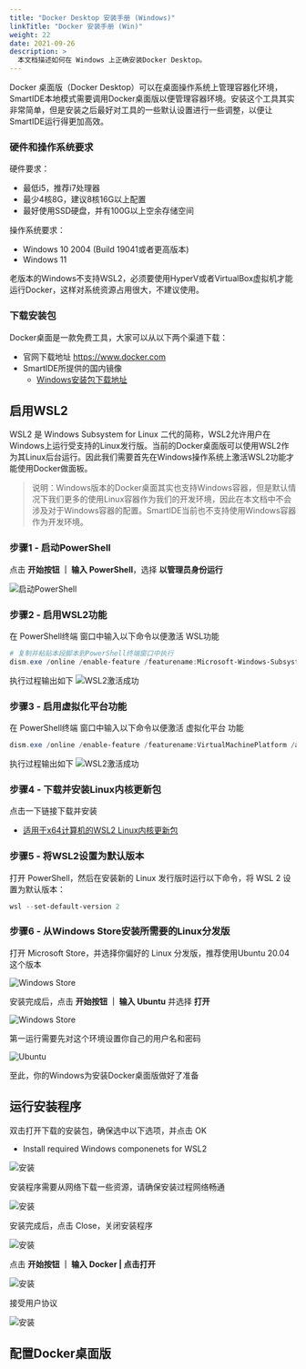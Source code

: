 ```yaml
---
title: "Docker Desktop 安装手册 (Windows)"
linkTitle: "Docker 安装手册 (Win)"
weight: 22
date: 2021-09-26
description: >
  本文档描述如何在 Windows 上正确安装Docker Desktop。
---
```


Docker 桌面版（Docker Desktop）可以在桌面操作系统上管理容器化环境，SmartIDE本地模式需要调用Docker桌面版以便管理容器环境。安装这个工具其实非常简单，但是安装之后最好对工具的一些默认设置进行一些调整，以便让SmartIDE运行得更加高效。

### 硬件和操作系统要求

硬件要求：
- 最低i5，推荐i7处理器
- 最少4核8G，建议8核16G以上配置
- 最好使用SSD硬盘，并有100G以上空余存储空间

操作系统要求：
- Windows 10 2004 (Build 19041或者更高版本)
- Windows 11 

老版本的Windows不支持WSL2，必须要使用HyperV或者VirtualBox虚拟机才能运行Docker，这样对系统资源占用很大，不建议使用。

### 下载安装包

Docker桌面是一款免费工具，大家可以从以下两个渠道下载：

- 官网下载地址 https://www.docker.com
- SmartIDE所提供的国内镜像
  - [Windows安装包下载地址](https://smartidedl.blob.core.chinacloudapi.cn/docker/20210926/Docker-win.exe)

## 启用WSL2

WSL2 是 Windows Subsystem for Linux 二代的简称，WSL2允许用户在Windows上运行受支持的Linux发行版。当前的Docker桌面版可以使用WSL2作为其Linux后台运行。因此我们需要首先在Windows操作系统上激活WSL2功能才能使用Docker做面板。

> 说明：Windows版本的Docker桌面其实也支持Windows容器，但是默认情况下我们更多的使用Linux容器作为我们的开发环境，因此在本文档中不会涉及对于Windows容器的配置。SmartIDE当前也不支持使用Windows容器作为开发环境。

### 步骤1 - 启动PowerShell

点击 **开始按钮 ｜ 输入 PowerShell**，选择 **以管理员身份运行**

![启动PowerShell](images/docker-install-win001.png)

### 步骤2 - 启用WSL2功能

在 PowerShell终端 窗口中输入以下命令以便激活 WSL功能 

```powershell
# 复制并粘贴本段脚本到PowerShell终端窗口中执行
dism.exe /online /enable-feature /featurename:Microsoft-Windows-Subsystem-Linux /all /norestart
```
执行过程输出如下
![WSL2激活成功](images/docker-install-win002.png)

### 步骤3 - 启用虚拟化平台功能

在 PowerShell终端 窗口中输入以下命令以便激活 虚拟化平台 功能

```powershell
dism.exe /online /enable-feature /featurename:VirtualMachinePlatform /all /norestart
```
执行过程输出如下
![WSL2激活成功](images/docker-install-win003.png)

### 步骤4 - 下载并安装Linux内核更新包

点击一下链接下载并安装

- [适用于x64计算机的WSL2 Linux内核更新包](https://wslstorestorage.blob.core.windows.net/wslblob/wsl_update_x64.msi)

### 步骤5 - 将WSL2设置为默认版本

打开 PowerShell，然后在安装新的 Linux 发行版时运行以下命令，将 WSL 2 设置为默认版本：

```powershell
wsl --set-default-version 2
```

### 步骤6 - 从Windows Store安装所需要的Linux分发版

打开 Microsoft Store，并选择你偏好的 Linux 分发版，推荐使用Ubuntu 20.04这个版本

![Windows Store](images/docker-install-win004.png)

安装完成后，点击 **开始按钮 ｜ 输入 Ubuntu** 并选择 **打开** 

![Windows Store](images/docker-install-win005.png)

第一运行需要先对这个环境设置你自己的用户名和密码

![Ubuntu](images/docker-install-win006.png)

至此，你的Windows为安装Docker桌面版做好了准备

## 运行安装程序

双击打开下载的安装包，确保选中以下选项，并点击 OK

- Install required Windows componenets for WSL2

![安装](images/docker-install-win007.png)

安装程序需要从网络下载一些资源，请确保安装过程网络畅通

![安装](images/docker-install-win008.png)

安装完成后，点击 Close，关闭安装程序

![安装](images/docker-install-win009.png)

点击 **开始按钮 ｜ 输入 Docker | 点击打开** 

![安装](images/docker-install-win010.png)

接受用户协议

![安装](images/docker-install-win011.png)


## 配置Docker桌面版

